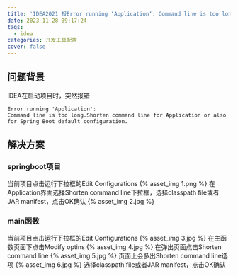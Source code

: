 ```yaml
---
title: 'IDEA2021 报Error running ‘Application‘: Command line is too long解决方案'
date: 2023-11-28 09:17:24
tags:
  - idea
categories: 开发工具配置
cover: false
---
```

## 问题背景

IDEA在启动项目时，突然报错
```
Error running 'Application':
Command line is too long.Shorten command line for Application or also for Spring Boot default configuration.
```
## 解决方案

### springboot项目

当前项目点击运行下拉框的Edit Configurations
{% asset_img 1.png %}
在Application界面选择Shorten command line下拉框，选择classpath file或者JAR manifest，点击OK确认
{% asset_img 2.jpg %}

### main函数

当前项目点击运行下拉框的Edit Configurations
{% asset_img 3.jpg %}
在主函数页面下点击Modify optins
{% asset_img 4.jpg %}
在弹出页面点击Shorten command line
{% asset_img 5.jpg %}
页面上会多出Shorten command line选项
{% asset_img 6.jpg %}
选择classpath file或者JAR manifest，点击OK确认
